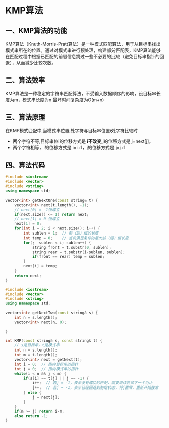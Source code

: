 # KMP算法
## 一、KMP算法的功能
KMP算法（Knuth-Morris-Pratt算法）是一种模式匹配算法，用于从目标串找出模式串所在的位置。通过对模式串进行预处理，构建部分匹配表，KMP算法能够在匹配过程中根据已匹配的前缀信息跳过一些不必要的比较（避免目标串指针的回退），从而减少比较次数。
## 二、算法效率
KMP算法是一种稳定的字符串匹配算法，不受输入数据顺序的影响，设目标串长度为m，模式串长度为n
最坏时间复杂度为O(m+n)
## 三、算法原理
在KMP模式匹配中,当模式串位置j处字符与目标串位置i处字符比较时
- 两个字符不等,目标串位i的位移方式是 **i不改变**,j的位移方式是 j=next[j]。
- 两个字符相等，i的位移方式是 i=i+1，j的位移方式是 j=j+1

## 四、算法代码
~~~cpp
#include <iostream>
#include <vector>
#include <string>
using namespace std;

vector<int> getNextOne(const string& t) {
    vector<int> next(t.length(), -1);
    // next[0] = -1恒成立
    if(next.size() <= 1) return next;
    // next[1] = 0 恒成立
    next[1] = 0;
    for(int i = 2; i < next.size(); i++) {
        int sublen = 1;  // 前（后）缀的长度
        int temp = 0;    // 当前满足条件的最大前（后）缀长度
        for(;  sublen < i; sublen++) {
            string front = t.substr(0, sublen);
            string rear = t.substr(i-sublen, sublen);
            if(front == rear) temp = sublen;
        }
        next[i] = temp;
    }
    return next;
}
~~~

~~~cpp
#include <iostream>
#include <vector>
#include <string>
using namespace std;

vector<int> getNextTwo(const string& s) {
    int n = s.length();
    vector<int> next(n, 0);
    
}
~~~

~~~cpp
int KMP(const string& s, const string& t) {
    // s是目标串，t是模式串
    int n = s.length();
    int m = t.length();
    vector<int> next = getNext(t);
    int i = 0;  // 指向目标串的指针
    int j = 0;  // 指向模式串的指针
    while(i < n && j < m) {
        if(s[i] == t[j] || j == -1) {
            i++;  // 若j = -1，表示没有成功的匹配，需要继续尝试下一个为止
            j++;  // 若j = -1，表示已经回退到初始状态，将j置零，重新开始搜索
        } else {
            j = next[j]; 
        }
    }
    if(m >= j) return i-m;
    else return -1; 
}
~~~